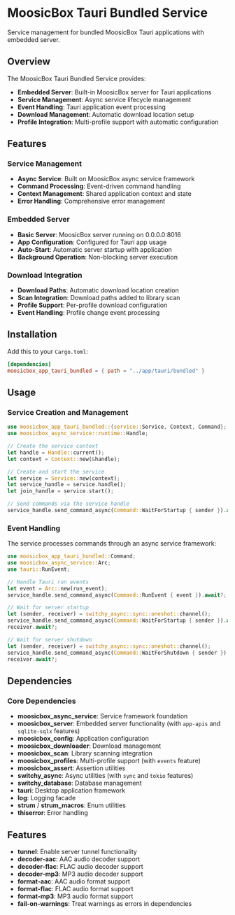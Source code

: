 # MoosicBox Tauri Bundled Service

Service management for bundled MoosicBox Tauri applications with embedded server.

## Overview

The MoosicBox Tauri Bundled Service provides:

- **Embedded Server**: Built-in MoosicBox server for Tauri applications
- **Service Management**: Async service lifecycle management
- **Event Handling**: Tauri application event processing
- **Download Management**: Automatic download location setup
- **Profile Integration**: Multi-profile support with automatic configuration

## Features

### Service Management

- **Async Service**: Built on MoosicBox async service framework
- **Command Processing**: Event-driven command handling
- **Context Management**: Shared application context and state
- **Error Handling**: Comprehensive error management

### Embedded Server

- **Basic Server**: MoosicBox server running on 0.0.0.0:8016
- **App Configuration**: Configured for Tauri app usage
- **Auto-Start**: Automatic server startup with application
- **Background Operation**: Non-blocking server execution

### Download Integration

- **Download Paths**: Automatic download location creation
- **Scan Integration**: Download paths added to library scan
- **Profile Support**: Per-profile download configuration
- **Event Handling**: Profile change event processing

## Installation

Add this to your `Cargo.toml`:

```toml
[dependencies]
moosicbox_app_tauri_bundled = { path = "../app/tauri/bundled" }
```

## Usage

### Service Creation and Management

```rust
use moosicbox_app_tauri_bundled::{service::Service, Context, Command};
use moosicbox_async_service::runtime::Handle;

// Create the service context
let handle = Handle::current();
let context = Context::new(&handle);

// Create and start the service
let service = Service::new(context);
let service_handle = service.handle();
let join_handle = service.start();

// Send commands via the service handle
service_handle.send_command_async(Command::WaitForStartup { sender }).await?;
```

### Event Handling

The service processes commands through an async service framework:

```rust
use moosicbox_app_tauri_bundled::Command;
use moosicbox_async_service::Arc;
use tauri::RunEvent;

// Handle Tauri run events
let event = Arc::new(run_event);
service_handle.send_command_async(Command::RunEvent { event }).await?;

// Wait for server startup
let (sender, receiver) = switchy_async::sync::oneshot::channel();
service_handle.send_command_async(Command::WaitForStartup { sender }).await?;
receiver.await?;

// Wait for server shutdown
let (sender, receiver) = switchy_async::sync::oneshot::channel();
service_handle.send_command_async(Command::WaitForShutdown { sender }).await?;
receiver.await?;
```

## Dependencies

### Core Dependencies

- **moosicbox_async_service**: Service framework foundation
- **moosicbox_server**: Embedded server functionality (with `app-apis` and `sqlite-sqlx` features)
- **moosicbox_config**: Application configuration
- **moosicbox_downloader**: Download management
- **moosicbox_scan**: Library scanning integration
- **moosicbox_profiles**: Multi-profile support (with `events` feature)
- **moosicbox_assert**: Assertion utilities
- **switchy_async**: Async utilities (with `sync` and `tokio` features)
- **switchy_database**: Database management
- **tauri**: Desktop application framework
- **log**: Logging facade
- **strum** / **strum_macros**: Enum utilities
- **thiserror**: Error handling

## Features

- **tunnel**: Enable server tunnel functionality
- **decoder-aac**: AAC audio decoder support
- **decoder-flac**: FLAC audio decoder support
- **decoder-mp3**: MP3 audio decoder support
- **format-aac**: AAC audio format support
- **format-flac**: FLAC audio format support
- **format-mp3**: MP3 audio format support
- **fail-on-warnings**: Treat warnings as errors in dependencies
